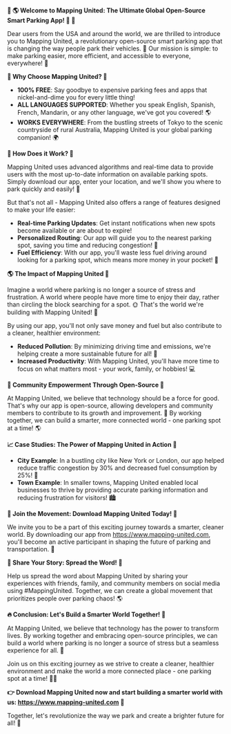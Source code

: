 **🚀 🌎 Welcome to Mapping United: The Ultimate Global Open-Source Smart Parking App! 🚗 🌟**

Dear users from the USA and around the world, we are thrilled to introduce you to Mapping United, a revolutionary open-source smart parking app that is changing the way people park their vehicles. 🤯 Our mission is simple: to make parking easier, more efficient, and accessible to everyone, everywhere! 💖

**🎉 Why Choose Mapping United? 🤔**

* **100% FREE**: Say goodbye to expensive parking fees and apps that nickel-and-dime you for every little thing!
* **ALL LANGUAGES SUPPORTED**: Whether you speak English, Spanish, French, Mandarin, or any other language, we've got you covered! 🌎
* **WORKS EVERYWHERE**: From the bustling streets of Tokyo to the scenic countryside of rural Australia, Mapping United is your global parking companion! 🌍

**🚗 How Does it Work? 🤔**

Mapping United uses advanced algorithms and real-time data to provide users with the most up-to-date information on available parking spots. Simply download our app, enter your location, and we'll show you where to park quickly and easily! 🔴

But that's not all - Mapping United also offers a range of features designed to make your life easier:

* **Real-time Parking Updates**: Get instant notifications when new spots become available or are about to expire!
* **Personalized Routing**: Our app will guide you to the nearest parking spot, saving you time and reducing congestion! 🚗
* **Fuel Efficiency**: With our app, you'll waste less fuel driving around looking for a parking spot, which means more money in your pocket! 💸

**🌎 The Impact of Mapping United 🤝**

Imagine a world where parking is no longer a source of stress and frustration. A world where people have more time to enjoy their day, rather than circling the block searching for a spot. 🌞 That's the world we're building with Mapping United! 🌟

By using our app, you'll not only save money and fuel but also contribute to a cleaner, healthier environment:

* **Reduced Pollution**: By minimizing driving time and emissions, we're helping create a more sustainable future for all! 🌿
* **Increased Productivity**: With Mapping United, you'll have more time to focus on what matters most - your work, family, or hobbies! 💻

**👥 Community Empowerment Through Open-Source 🤝**

At Mapping United, we believe that technology should be a force for good. That's why our app is open-source, allowing developers and community members to contribute to its growth and improvement. 🔧 By working together, we can build a smarter, more connected world - one parking spot at a time! 🌎

**📈 Case Studies: The Power of Mapping United in Action 🤯**

* **City Example**: In a bustling city like New York or London, our app helped reduce traffic congestion by 30% and decreased fuel consumption by 25%! 🚗
* **Town Example**: In smaller towns, Mapping United enabled local businesses to thrive by providing accurate parking information and reducing frustration for visitors! 🏙️

**👋 Join the Movement: Download Mapping United Today! 📲**

We invite you to be a part of this exciting journey towards a smarter, cleaner world. By downloading our app from https://www.mapping-united.com, you'll become an active participant in shaping the future of parking and transportation. 🌟

**💬 Share Your Story: Spread the Word! 📢**

Help us spread the word about Mapping United by sharing your experiences with friends, family, and community members on social media using #MappingUnited. Together, we can create a global movement that prioritizes people over parking chaos! 🌎

**🔥 Conclusion: Let's Build a Smarter World Together! 🔗**

At Mapping United, we believe that technology has the power to transform lives. By working together and embracing open-source principles, we can build a world where parking is no longer a source of stress but a seamless experience for all. 🌟

Join us on this exciting journey as we strive to create a cleaner, healthier environment and make the world a more connected place - one parking spot at a time! 🚀💖

**👉 Download Mapping United now and start building a smarter world with us: https://www.mapping-united.com 📲**

Together, let's revolutionize the way we park and create a brighter future for all! 💫